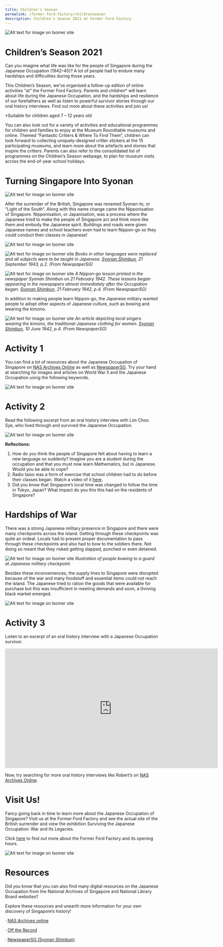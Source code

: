 ```yaml
---
title: Children's Season
permalink: /former-ford-factory/childrenseason
description: Children's Season 2021 at Former Ford Factory
---
```





![Alt text for image on Isomer site](/images/children2021/childrenseasonbanner.png)

# **Children’s Season 2021**

Can you imagine what life was like for the people of Singapore during the Japanese Occupation (1942–45)? A lot of people had to endure many hardships and difficulties during those years. 

 

This Children’s Season, we’ve organised a follow-up edition of online activities “at” the Former Ford Factory. Parents and children* will learn about life during the Japanese Occupation, and the hardships and resilience of our forefathers as well as listen to powerful survivor stories through our oral history interviews. Find out more about these activities and join us! 

 

*Suitable for children aged 7 – 12 years old

 

You can also look out for a variety of activities and educational programmes for children and families to enjoy at the Museum Roundtable museums and online. Themed “Fantastic Critters & Where To Find Them”, children can look forward to collecting uniquely-designed critter stickers at the 15 participating museums, and learn more about the artefacts and stories that inspire the critters. Parents can also refer to the consolidated list of programmes on the Children’s Season webpage, to plan for museum visits across the end-of-year school holidays.

 
# Turning Singapore Into Syonan
![Alt text for image on Isomer site](/images/children2021/Street%20in%20Sg.png)

After the surrender of the British, Singapore was renamed Syonan-to, or “Light of the South”. Along with this name change came the Nipponisation of Singapore. Nipponisation, or Japanisation, was a process where the Japanese tried to make the people of Singapore act and think more like them and embody the Japanese spirit. Buildings and roads were given Japanese names and school teachers even had to learn Nippon-go so they could conduct their classes in Japanese!

![Alt text for image on Isomer site](/images/children2021/Group%20pic%20of%20Jap%20class.png)

![Alt text for image on Isomer site](/images/children2021/New%20Textbooks.png)
*Books in other languages were replaced and all subjects were to be taught in Japanese. [Syonan Shimbun](http://eresources.nlb.gov.sg/newspapers/Digitised/Article/syonantimes19430921-1.2.23), 21 September 1943, p.2. (From NewspaperSG)*

![Alt text for image on Isomer site](/images/children2021/Nippon%20Lesson%20on%20news.png)
*A Nippon-go lesson printed in the newspaper Syonan Shimbun on 21 February 1942. These lessons began appearing in the newspapers almost immediately after the Occupation began. [Syonan Shimbun](https://eresources.nlb.gov.sg/newspapers/Digitised/Article/syonantimes19420221-1.2.31.1), 21 February 1942, p.4. (From NewspaperSG)*

In addition to making people learn Nippon-go, the Japanese military wanted people to adopt other aspects of Japanese culture, such as bowing and wearing the kimono.

![Alt text for image on Isomer site](/images/children2021/traditional%20jap%20clothing%20for%20women.png) *An article depicting local singers wearing the kimono, the traditional Japanese clothing for women. [Syonan Shimbun](https://eresources.nlb.gov.sg/newspapers/Digitised/Article/syonantimes19420610-1.2.21), 10 June 1942, p.4. (From NewspaperSG)*

# Activity 1

You can find a lot of resources about the Japanese Occupation of Singapore on [NAS Archives Online](https://www.nas.gov.sg/archivesonline/photographs/) as well as [NewspaperSG](https://eresources.nlb.gov.sg/newspapers/). Try your hand at searching for images and articles on World War II and the Japanese Occupation using the following keywords. 

![Alt text for image on Isomer site](/images/children2021/keywords.png)

# Activity 2

Read the following excerpt from an oral history interview with Lim Choo Sye, who lived through and survived the Japanese Occupation.

![Alt text for image on Isomer site](/images/children2021/OH%20extract.png)

**Reflections:**
1.	How do you think the people of Singapore felt about having to learn a new language so suddenly? Imagine you are a student during the occupation and that you must now learn Mathematics, but in Japanese. Would you be able to cope? 
2.	Radio taiso was a form of exercise that school children had to do before their classes began.  Watch a video of it [here](https://www.youtube.com/watch?v=_FcrGLCHT08&t=79s).
3.	Did you know that Singapore’s local time was changed to follow the time in Tokyo, Japan? What impact do you this this had on the residents of Singapore? 


# Hardships of War
There was a strong Japanese military presence in Singapore and there were many checkpoints across the island. Getting through these checkpoints was quite an ordeal. Locals had to present proper documentation to pass through these checkpoints and also had to bow to the soldiers there. Not doing so meant that they risked getting slapped, punched or even detained.

![Alt text for image on Isomer site](/images/children2021/Jap%20military%20checkpoint.png)
*Illustration of people bowing to a guard at Japanese military checkpoint.*


Besides these inconveniences, the supply lines to Singapore were disrupted because of the war and many foodstuff and essential items could not reach the island. The Japanese tried to ration the goods that were available for purchase but this was insufficient in meeting demands and soon, a thriving black market emerged. 
 
 ![Alt text for image on Isomer site](/images/children2021/ration%20card.png)
 
# Activity 3
 
Listen to an excerpt of an oral history interview with a Japanese Occupation survivor. 

<iframe width="699" height="393" src="https://www.youtube.com/embed/smm9kF54jZY" title="YouTube video player" frameborder="0" allow="accelerometer; autoplay; clipboard-write; encrypted-media; gyroscope; picture-in-picture" allowfullscreen></iframe>

Now, try searching for more oral history interviews like Robert’s on [NAS Archives Online](https://www.nas.gov.sg/archivesonline/). 

# Visit Us!
Fancy going back in time to learn more about the Japanese Occupation of Singapore? Visit us at the Former Ford Factory and see the actual site of the British surrender and view the exhibition Surviving the Japanese Occupation: War and Its Legacies.  

Click [here](https://corporate.nas.gov.sg/former-ford-factory/overview/) to find out more about the Former Ford Factory and its opening hours. 

![Alt text for image on Isomer site](/images/children2021/mission.png)
# Resources
Did you know that you can also find many digital resources on the Japanese Occupation from the National Archives of Singapore and National Library Board websites? 

Explore these resources and unearth more information for your own discovery of Singapore’s history!

·       [NAS Archives online](https://www.nas.gov.sg/archivesonline/)

·       [Off the Record](https://corporate.nas.gov.sg/media/)

·      [ NewspaperSG (Syonan Shimbun)](https://eresources.nlb.gov.sg/newspapers/BrowseNewspaper?nid=syonantimes&tvw=DG)